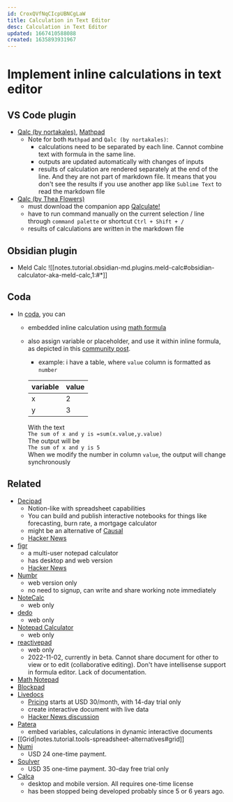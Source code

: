 ```yaml
---
id: CroxQVfNqCIcpUBNCgLaW
title: Calculation in Text Editor
desc: Calculation in Text Editor
updated: 1667410588088
created: 1635893931967
---
```

# Implement inline calculations in text editor

## VS Code plugin

- [Qalc (by nortakales)](https://marketplace.visualstudio.com/items?itemName=nortakales.vs-qalc), [Mathpad](https://marketplace.visualstudio.com/items?itemName=sagebind.mathpad)
    - Note for both `Mathpad` and `Qalc (by nortakales)`:
        - calculations need to be separated by each line. Cannot combine text with formula in the same line.
        - outputs are updated automatically with changes of inputs
        - results of calculation are rendered separately at the end of the line. And they are not part of markdown file. It means that you don't see the results if you use another app like `Sublime Text` to read the markdown file
- [Qalc (by Thea Flowers)](https://marketplace.visualstudio.com/items?itemName=TheaFlowers.qalc)
    - must download the companion app [Qalculate!](http://qalculate.github.io/downloads.html)
    - have to run command manually on the current selection / line through `command palette` or shortcut `Ctrl + Shift + /`
    - results of calculations are written in the markdown file

## Obsidian plugin
- Meld Calc ![[notes.tutorial.obsidian-md.plugins.meld-calc#obsidian-calculator-aka-meld-calc,1:#*]]

## Coda
- In [coda](https://coda.io/), you can 
    - embedded inline calculation using [math formula](https://coda.io/formulas#AbsoluteValue)
    - also assign variable or placeholder, and use it within inline formula, as depicted in this [community post](https://community.coda.io/t/variable-or-placeholder/15162/2).
        - example: i have a table, where `value` column is formatted as `number`

        | variable | value |
        |----------|-------|
        | x        | 2     |
        | y        | 3     |
        
        With the text <br>
        `The sum of x and y is =sum(x.value,y.value)` <br>
        The output will be <br>
        `The sum of x and y is 5` <br>
        When we modify the number in column `value`, the output will change synchronously

## Related

- [Decipad](https://www.decipad.com/)
    - Notion-like with spreadsheet capabilities
    - You can build and publish interactive notebooks for things like forecasting, burn rate, a mortgage calculator
    - might be an alternative of [Causal](https://causal.app/)
    - [Hacker News](https://news.ycombinator.com/item?id=32925760)
- [figr](https://www.figr.app/)
    - a multi-user notepad calculator
    - has desktop and web version
    - [Hacker News](https://news.ycombinator.com/item?id=32905802)
- [Numbr](https://numbr.dev/)
    - web version only
    - no need to signup, can write and share working note immediately
- [NoteCalc](https://bbodi.github.io/notecalc3/)
    - web only
- [dedo](https://dedo.io/)
    - web only
- [Notepad Calculator](https://notepadcalculator.com/)
    - web only
- [reactivepad](https://reactivepad.com/)
    - web only
    - 2022-11-02, currently in beta. Cannot share document for other to view or to edit (collaborative editing). Don't have intellisense support in formula editor. Lack of documentation.
- [Math Notepad](https://mathnotepad.com/)
- [Blockpad](https://blockpad.net/)
- [Livedocs](https://livedocs.com/)
    - [Pricing](https://livedocs.com/pricing) starts at USD 30/month, with 14-day trial only
    - create interactive document with live data
    - [Hacker News discussion](https://news.ycombinator.com/item?id=30735058)
- [Patera](https://patera.io/)
    - embed variables, calculations in dynamic interactive documents
- [[Grid|notes.tutorial.tools-spreadsheet-alternatives#grid]]
- [Numi](https://numi.app/)
    - USD 24 one-time payment. 
- [Soulver](https://soulver.app/)
    - USD 35 one-time payment. 30-day free trial only
- [Calca](https://calca.io/)
    - desktop and mobile version. All requires one-time license
    - has been stopped being developed probably since 5 or 6 years ago.